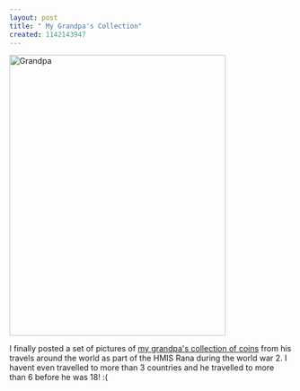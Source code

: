 ```yaml
--- 
layout: post
title: " My Grandpa's Collection"
created: 1142143947
---
```

<a href="http://www.flickr.com/photos/nimbupani/111194484/" title="Photo Sharing"><img src="http://static.flickr.com/54/111194484_1db581bbd4.jpg" width="385" height="500" alt="Grandpa" /></a>

I finally posted a  set of pictures of <a href="http://www.flickr.com/photos/nimbupani/sets/72057594080142412/">my grandpa's collection of coins</a> from his travels around the world as part of the HMIS Rana during the world war 2.  I havent even travelled to more than 3 countries and he travelled to more than 6 before he was 18! :(
